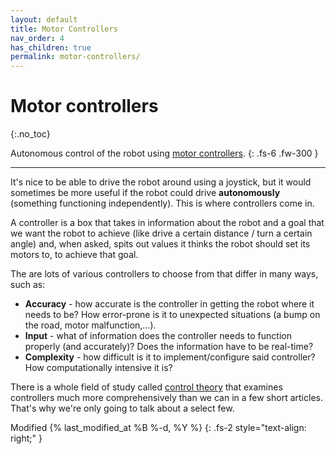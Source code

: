 ```yaml
---
layout: default
title: Motor Controllers
nav_order: 4
has_children: true
permalink: motor-controllers/
---
```


# Motor controllers
{:.no_toc}

Autonomous control of the robot using [motor controllers](https://en.wikipedia.org/wiki/Motor_controller).
{: .fs-6 .fw-300 }

---

It's nice to be able to drive the robot around using a joystick, but it would sometimes be more useful if the robot could drive **autonomously** (something functioning independently). This is where controllers come in.

A controller is a box that takes in information about the robot and a goal that we want the robot to achieve (like drive a certain distance / turn a certain angle) and, when asked, spits out values it thinks the robot should set its motors to, to achieve that goal.

The are lots of various controllers to choose from that differ in many ways, such as:
- **Accuracy** - how accurate is the controller in getting the robot where it needs to be? How error-prone is it to unexpected situations (a bump on the road, motor malfunction,...).
- **Input** - what of information does the controller needs to function properly (and accurately)? Does the information have to be real-time?
- **Complexity** - how difficult is it to implement/configure said controller? How computationally intensive it is?

There is a whole field of study called [control theory](https://en.wikipedia.org/wiki/Control_theory) that examines controllers much more comprehensively than we can in a few short articles. That's why we're only going to talk about a select few.

Modified {% last_modified_at %B %-d, %Y %}
{: .fs-2 style="text-align: right;" }